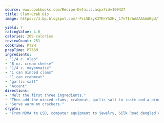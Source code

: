 ```yaml
---
source: www.cookbooks.com/Recipe-Details.aspx?id=109427
title: Clam-Crab Dip
image: https://1.bp.blogspot.com/-PcL5DzyK3TM/YA2Hv_17v7I/AAAAAAAABgU/fyHeesSth_IZW9mL5lk6GxJO8cW8ksrGACLcBGAsYHQ/s320/12.png

yield: 7
ratingValue: 4.6
calories: 209 calories
reviewCount: 251
cookTime: PT2H
prepTime: PT36M
ingredients:
- "1/4 c. oleo"
- "8 oz. cream cheese"
- "1/4 c. mayonnaise"
- "1 can minced clams"
- "1 can crabmeat"
- "garlic salt"
- "Accent"
directions:
- "Melt the first three ingredients."
- "Then add the minced clams, crabmeat, garlic salt to taste and a pinch of accent."
- "Serve warm on crackers."
crypto:
- "From MDMA to LSD, computer equipment to jewelry, Silk Road dangled a menu listing all the greatest things Bitcoin can buy."
---
```

